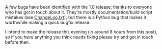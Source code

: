 <!--
.. title: Bugfix coming soon...
.. slug: bugfix-coming-soon
.. date: 2012-08-15 11:13:40
.. tags: Releases,Testing
.. category:
.. link:
.. description:
.. type: text
-->

A few bugs have been identified with the 1.0 release; thanks to everyone who
has got in touch about it. They're mostly documentation/build script mistakes
(see [ChangeLog.txt]), but there is a Python bug that makes it worthwhile
making a quick bugfix release.

I intend to make the release this evening (in around 8 hours from this post),
so if you have anything you think needs fixing please try and get in touch
before then.

[ChangeLog.txt]: /ChangeLog.txt

